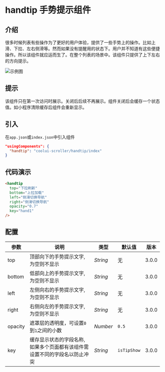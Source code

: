 # handtip 手势提示组件

## 介绍

很多时候列表有些操作为了更好的用户体验，提供了一些手势上的操作。比如上滑、下拉、左右侧滑等。然而如果没有提醒用的状态下。用户并不知道有这些便捷操作。所以该组件就应运而生了。在整个列表的场景中。该组件只提供了上下左右的方向提示。

<img src="/images/handtip.jpg" alt="示例图" />

## 提示

该组件只在第一次访问时展示。关闭后后续不再展示。组件关闭后会缓存一个状态值。如小程序清除缓存后组件会重新显示。

## 引入

在`app.json`或`index.json`中引入组件

```json
"usingComponents": {
  "handtip": "coolui-scroller/handtip/index"
}
```

## 代码演示

```html
<handtip
  top="下拉刷新"
  bottom="上拉加载"
  left="侧滑切换导航"
  right="侧滑切换导航"
  opacity="0.7"
  key="hand1"
/>
```

## 配置

| 参数    | 说明                                                                      | 类型     | 默认值      | 版本  |
| ------- | ------------------------------------------------------------------------- | -------- | ----------- | ----- |
| top     | 顶部向下的手势提示文字,为空则不显示                                       | _String_ | 无          | 3.0.0 |
| bottom  | 低部向上的手势提示文字,为空则不显示                                       | _String_ | 无          | 3.0.0 |
| left    | 左侧向右的手势提示文字,为空则不显示                                       | _String_ | 无          | 3.0.0 |
| right   | 右侧向左的手势提示文字,为空则不显示                                       | _String_ | 无          | 3.0.0 |
| opacity | 遮罩层的透明度，可设置`0`到`1`之间的小数                                  | _Number_ | `0.5`       | 3.0.0 |
| key     | 缓存显示状态的字段名称,如果多个页面都有该组件需设置不同的字段名以防止冲突 | _String_ | `isTipShow` | 3.0.0 |
